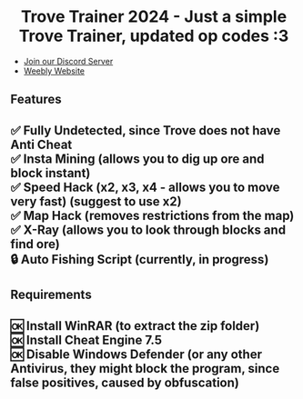 <a id="top"></a>
<h1 align="center">
  Trove Trainer 2024 - Just a simple Trove Trainer, updated op codes :3
</h1>

- [Join our Discord Server](https://discord.gg/MNxZ4AtqWp)
- [Weebly Website](https://trove-trainer.weebly.com)

Features
--
  ✅ Fully Undetected, since Trove does not have Anti Cheat <br>
  ✅ Insta Mining (allows you to dig up ore and block instant) <br>
  ✅ Speed Hack (x2, x3, x4 - allows you to move very fast) (suggest to use x2) <br>
  ✅ Map Hack (removes restrictions from the map) <br>
  ✅ X-Ray (allows you to look through blocks and find ore) <br>
  🔒 Auto Fishing Script (currently, in progress) <br>
  --
Requirements
--
  🆗 Install WinRAR (to extract the zip folder) <br>
  🆗 Install Cheat Engine 7.5 <br>
  🆗 Disable Windows Defender (or any other Antivirus, they might block the program, since false positives, caused by obfuscation) <br>
--
  
